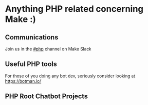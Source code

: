 # Anything PHP related concerning Make :)
## Communications
Join us in the [#php](https://offerzen-make.slack.com/messages/C9TPU04PJ/convo/C9PRB2KB3-1521631182.000220/) channel on Make Slack
## Useful PHP tools
For those of you doing any bot dev, seriously consider looking at https://botman.io/
## PHP Root Chatbot Projects

